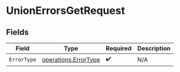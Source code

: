 # UnionErrorsGetRequest


## Fields

| Field                                                               | Type                                                                | Required                                                            | Description                                                         |
| ------------------------------------------------------------------- | ------------------------------------------------------------------- | ------------------------------------------------------------------- | ------------------------------------------------------------------- |
| `ErrorType`                                                         | [operations.ErrorType](../../../pkg/models/operations/errortype.md) | :heavy_check_mark:                                                  | N/A                                                                 |